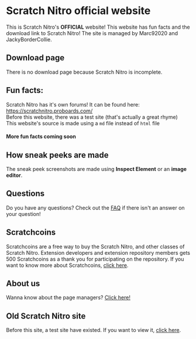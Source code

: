 # Scratch Nitro official website
This is Scratch Nitro's **OFFICIAL** website! This website has fun facts and the download link to Scratch Nitro! The site is managed by Marc92020 and JackyBorderCollie.

## Download page

There is no download page because Scratch Nitro is incomplete.

## Fun facts:

Scratch Nitro has it's own forums! It can be found here: https://scratchnitro.proboards.com/
<br>
Before this website, there was a test site (that's actually a great rhyme)
<br>
This website's source is made using a `md` file instead of `html` file
<br>
#### More fun facts coming soon

## How sneak peeks are made
The sneak peek screenshots are made using **Inspect Element** or an **image editor**.

## Questions
Do you have any questions? Check out the [FAQ](https://scratchnitro.github.io/FAQ) if there isn't an answer on your question!

## Scratchcoins
Scratchcoins are a free way to buy the Scratch Nitro, and other classes of Scratch Nitro. Extension developers and extension repository members gets 500 Scratchcoins as a thank you for participating on the repository. If you want to know more about Scratchcoins, [click here](https://scratchnitro.github.io/Scratchcoins).

## About us
Wanna know about the page managers? [Click here!](https://scratchnitro.github.io/About%20us)

## Old Scratch Nitro site
Before this site, a test site have existed. If you want to view it, [click here](https://marc92020.github.io/scratch-nitro-current-website/).
